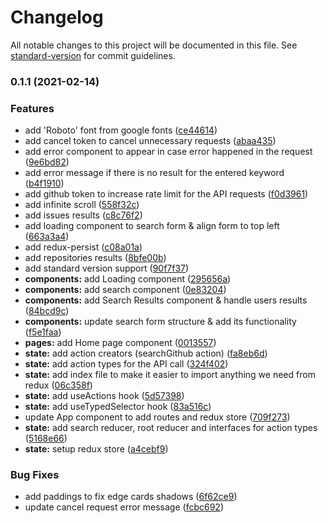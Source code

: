 # Changelog

All notable changes to this project will be documented in this file. See [standard-version](https://github.com/conventional-changelog/standard-version) for commit guidelines.

### 0.1.1 (2021-02-14)


### Features

* add 'Roboto' font from google fonts ([ce44614](https://github.com/maherElsayed1/github-searcher/commit/ce4461460cd0f26c7f0c81ae40400ac91facd46d))
* add cancel token to cancel unnecessary requests ([abaa435](https://github.com/maherElsayed1/github-searcher/commit/abaa435094fed46c72fdbba811cce2b8a475ea13))
* add error component to appear in case error happened in the request ([9e6bd82](https://github.com/maherElsayed1/github-searcher/commit/9e6bd821d3777a392d6c4c3f380a28321235c04f))
* add error message if there is no result for the entered keyword ([b4f1910](https://github.com/maherElsayed1/github-searcher/commit/b4f19104beeaa213d0182b4ee8d5cec4191aa208))
* add github token to increase rate limit for the API requests ([f0d3961](https://github.com/maherElsayed1/github-searcher/commit/f0d396143059253c903d135a77ca82a528183e4a))
* add infinite scroll ([558f32c](https://github.com/maherElsayed1/github-searcher/commit/558f32c108c6fdf9e0d0c23e5851b251e912310b))
* add issues results ([c8c76f2](https://github.com/maherElsayed1/github-searcher/commit/c8c76f2c2a529ed87b92ab6648cd3758c4285c5b))
* add loading component to search form & align form to top left ([663a3a4](https://github.com/maherElsayed1/github-searcher/commit/663a3a477833dc9c6fc026d660e6cb26824abf4a))
* add redux-persist ([c08a01a](https://github.com/maherElsayed1/github-searcher/commit/c08a01a40057bb4690f6ba5ffb08300801b041f3))
* add repositories results ([8bfe00b](https://github.com/maherElsayed1/github-searcher/commit/8bfe00ba50d5e2c247adc1511f6acb61b7f8ca4d))
* add standard version support ([90f7f37](https://github.com/maherElsayed1/github-searcher/commit/90f7f3739fc40a1b03ce86c46dd10dc0f3dae30f))
* **components:** add Loading component ([295656a](https://github.com/maherElsayed1/github-searcher/commit/295656ad772b7d09863e0831925fc54b02e8bb43))
* **components:** add search component ([0e83204](https://github.com/maherElsayed1/github-searcher/commit/0e832042d4d143bb1389f4bacc46c5e2daf4f147))
* **components:** add Search Results component & handle users results ([84bcd9c](https://github.com/maherElsayed1/github-searcher/commit/84bcd9cb5a30d6d9bfaeb23bc481bcdb8222cee4))
* **components:** update search form structure & add its functionality ([f5e1faa](https://github.com/maherElsayed1/github-searcher/commit/f5e1faa3f6839ae1fd69a5ea6af4987c00251664))
* **pages:** add Home page component ([0013557](https://github.com/maherElsayed1/github-searcher/commit/00135575524dc130b6ed4140a5f8de87732d4b81))
* **state:** add action creators (searchGithub action) ([fa8eb6d](https://github.com/maherElsayed1/github-searcher/commit/fa8eb6d35085a9b59d879b5b11b69794abd8864f))
* **state:** add action types for the API call ([324f402](https://github.com/maherElsayed1/github-searcher/commit/324f402a4ff2075b7f577b79f7d2d5db510fafe6))
* **state:** add index file to make it easier to import anything we need from redux ([06c358f](https://github.com/maherElsayed1/github-searcher/commit/06c358f5440afb1356ddb338e1dbdd4bdb1c3adc))
* **state:** add useActions hook ([5d57398](https://github.com/maherElsayed1/github-searcher/commit/5d573984dd5154744cd14bfeb95ac0a0d26618a7))
* **state:** add useTypedSelector hook ([83a516c](https://github.com/maherElsayed1/github-searcher/commit/83a516c6b066e84b834dccf978ad0909d6c70258))
* update App component to add routes and redux store ([709f273](https://github.com/maherElsayed1/github-searcher/commit/709f273a7ebaf4e9713db0f8c5d59260ef95921a))
* **state:** add search reducer, root reducer and interfaces for action types ([5168e66](https://github.com/maherElsayed1/github-searcher/commit/5168e66b550ec4ab131c2239e1faf1974d355805))
* **state:** setup redux store ([a4cebf9](https://github.com/maherElsayed1/github-searcher/commit/a4cebf97437681faaccbf2ef4bfab62e6943bb9e))


### Bug Fixes

* add paddings to fix edge cards shadows ([6f62ce9](https://github.com/maherElsayed1/github-searcher/commit/6f62ce92ad6f25ce1e6a5faa6e46189c504bb243))
* update cancel request error message ([fcbc692](https://github.com/maherElsayed1/github-searcher/commit/fcbc6928a3f0137b520a6133a06b09d8401dac1f))
